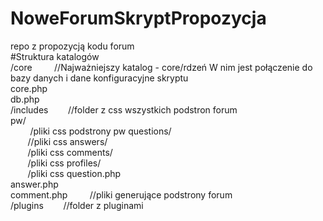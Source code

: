 # NoweForumSkryptPropozycja<BR>
repo z propozycją kodu forum<br>
#Struktura katalogów<br>
   /core &nbsp; &nbsp; &nbsp; &nbsp;      //Najważniejszy katalog - core/rdzeń W nim jest połączenie do bazy danych i dane konfiguracyjne skryptu<br>
     core.php<br>
     db.php<br>
   /includes   &nbsp; &nbsp; &nbsp; &nbsp;//folder z css wszystkich podstron forum<br>
     pw/<br> &nbsp; &nbsp; &nbsp; &nbsp;  /pliki css podstrony pw
     questions/<br>   &nbsp; &nbsp; &nbsp; &nbsp;//pliki css
     answers/<br> &nbsp; &nbsp; &nbsp; &nbsp;/pliki css
     comments/<br> &nbsp; &nbsp; &nbsp; &nbsp;/pliki css
     profiles/<br> &nbsp; &nbsp; &nbsp; &nbsp;/pliki css
     question.php<br>
     answer.php<br>
     comment.php         &nbsp; &nbsp; &nbsp; &nbsp; //pliki generujące podstrony forum<br>
  /plugins                &nbsp; &nbsp; &nbsp; &nbsp;//folder z pluginami<br>
  
      
